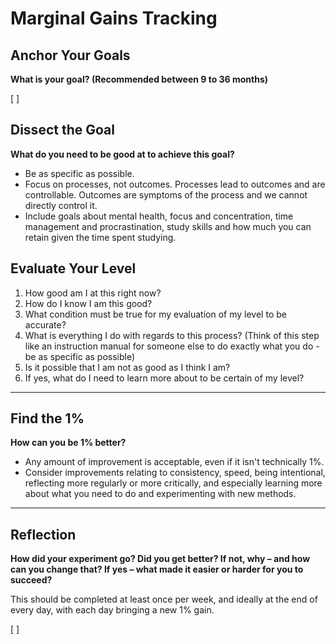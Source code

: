 # Marginal Gains Tracking

## Anchor Your Goals

**What is your goal? (Recommended between 9 to 36 months)**

[ ]

## Dissect the Goal

**What do you need to be good at to achieve this goal?**

*   Be as specific as possible.
*   Focus on processes, not outcomes. Processes lead to outcomes and are controllable. Outcomes are symptoms of the process and we cannot directly control it.
*   Include goals about mental health, focus and concentration, time management and procrastination, study skills and how much you can retain given the time spent studying.

## Evaluate Your Level

1.  How good am I at this right now?
2.  How do I know I am this good?
3.  What condition must be true for my evaluation of my level to be accurate?
4.  What is everything I do with regards to this process? (Think of this step like an instruction manual for someone else to do exactly what you do - be as specific as possible)
5.  Is it possible that I am not as good as I think I am?
6.  If yes, what do I need to learn more about to be certain of my level?

---

## Find the 1%

**How can you be 1% better?**

*   Any amount of improvement is acceptable, even if it isn't technically 1%.
*   Consider improvements relating to consistency, speed, being intentional, reflecting more regularly or more critically, and especially learning more about what you need to do and experimenting with new methods.

---

## Reflection

**How did your experiment go? Did you get better? If not, why – and how can you change that? If yes – what made it easier or harder for you to succeed?**

This should be completed at least once per week, and ideally at the end of every day, with each day bringing a new 1% gain.

[ ]